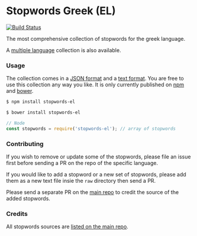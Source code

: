 Stopwords Greek (EL)
=======

[![Build Status](https://travis-ci.org/stopwords-iso/stopwords-el.svg?branch=master)](https://travis-ci.org/stopwords-iso/stopwords-el)

The most comprehensive collection of stopwords for the greek language.

A [multiple language](https://github.com/stopwords-iso/stopwords-iso) collection is also available.

### Usage

The collection comes in a
[JSON format](https://raw.githubusercontent.com/stopwords-iso/stopwords-el/master/stopwords-el.json) and a
[text format](https://raw.githubusercontent.com/stopwords-iso/stopwords-el/master/stopwords-el.txt).
You are free to use this collection any way you like.
It is only currently published on [npm](https://www.npmjs.com/stopwords-el) and [bower](https://bower.io).

```sh
$ npm install stopwords-el
```

```sh
$ bower install stopwords-el
```

```js
// Node
const stopwords = require('stopwords-el'); // array of stopwords
```

### Contributing

If you wish to remove or update some of the stopwords, please file an issue first before sending a PR on the repo of the specific language.

If you would like to add a stopword or a new set of stopwords, please add them as a new text file insie the `raw` directory then send a PR.

Please send a separate PR on the [main repo](https://github.com/stopwords-iso/stopwords-iso) to credit the source of the added stopwords.

### Credits

All stopwords sources are [listed on the main repo](https://github.com/stopwords-iso/stopwords-iso/blob/master/CREDITS.md).
